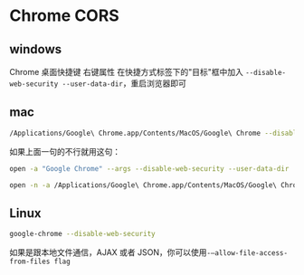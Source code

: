 # Chrome CORS

## windows

Chrome 桌面快捷键 右键属性 在快捷方式标签下的"目标"框中加入 `--disable-web-security --user-data-dir`，重启浏览器即可

## mac

```bash
/Applications/Google\ Chrome.app/Contents/MacOS/Google\ Chrome --disable-web-security --user-data-dir
```

如果上面一句的不行就用这句：

```bash
open -a "Google Chrome" --args --disable-web-security --user-data-dir
```
```bash
open -n -a /Applications/Google\ Chrome.app/Contents/MacOS/Google\ Chrome --args --user-data-dir="/tmp/chrome_dev_test" --disable-web-security
```

## Linux

```bash
google-chrome --disable-web-security
```

如果是跟本地文件通信，AJAX 或者 JSON，你可以使用`-–allow-file-access-from-files flag`
